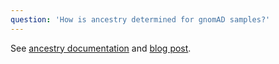 ```yaml
---
question: 'How is ancestry determined for gnomAD samples?'
---
```


See [ancestry documentation](/help/ancestry) and [blog post](https://gnomad.broadinstitute.org/news/2023-11-genetic-ancestry).
